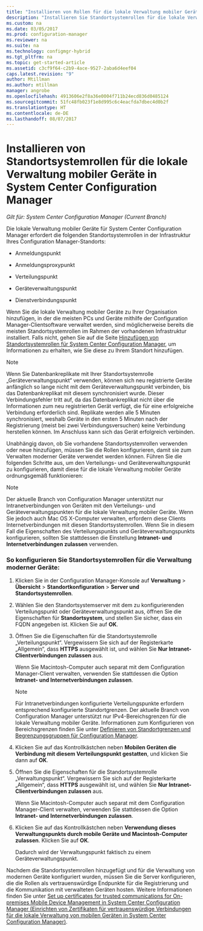 ```yaml
---
title: "Installieren von Rollen für die lokale Verwaltung mobiler Geräte – Configuration Manager | Microsoft-Dokumentation"
description: "Installieren Sie Standortsystemrollen für die lokale Verwaltung mobiler Geräte in System Center Configuration Manager."
ms.custom: na
ms.date: 03/05/2017
ms.prod: configuration-manager
ms.reviewer: na
ms.suite: na
ms.technology: configmgr-hybrid
ms.tgt_pltfrm: na
ms.topic: get-started-article
ms.assetid: c3cf9f64-c2b9-4ace-9527-2aba6d4eef04
caps.latest.revision: "9"
author: Mtillman
ms.author: mtillman
manager: angrobe
ms.openlocfilehash: 4913606e2f8a36e0004f711b24ecd836d0485124
ms.sourcegitcommit: 51fc48fb023f1e8d995c6c4eacfda7dbec4d0b2f
ms.translationtype: HT
ms.contentlocale: de-DE
ms.lasthandoff: 08/07/2017
---
```

# <a name="install-site-system-roles-for-on-premises-mobile-device-management-in-system-center-configuration-manager"></a>Installieren von Standortsystemrollen für die lokale Verwaltung mobiler Geräte in System Center Configuration Manager

*Gilt für: System Center Configuration Manager (Current Branch)*

Die lokale Verwaltung mobiler Geräte für System Center Configuration Manager erfordert die folgenden Standortsystemrollen in der Infrastruktur Ihres Configuration Manager-Standorts:  

-   Anmeldungspunkt  

-   Anmeldungsproxypunkt  

-   Verteilungspunkt  

-   Geräteverwaltungspunkt  

-   Dienstverbindungspunkt  

 Wenn Sie die lokale Verwaltung mobiler Geräte zu Ihrer Organisation hinzufügen, in der die meisten PCs und Geräte mithilfe der Configuration Manager-Clientsoftware verwaltet werden, sind möglicherweise bereits die meisten Standortsystemrollen im Rahmen der vorhandenen Infrastruktur installiert. Falls nicht, gehen Sie auf die Seite [Hinzufügen von Standortsystemrollen für System Center Configuration Manager](../../core/servers/deploy/configure/add-site-system-roles.md), um Informationen zu erhalten, wie Sie diese zu Ihrem Standort hinzufügen.  

> [!NOTE]  
>  Wenn Sie Datenbankreplikate mit Ihrer Standortsystemrolle „Geräteverwaltungspunkt“ verwenden, können sich neu registrierte Geräte anfänglich so lange nicht mit dem Geräteverwaltungspunkt verbinden, bis das Datenbankreplikat mit diesem synchronisiert wurde. Dieser Verbindungsfehler tritt auf, da das Datenbankreplikat nicht über die Informationen zum neu registrierten Gerät verfügt, die für eine erfolgreiche Verbindung erforderlich sind. Replikate werden alle 5 Minuten synchronisiert, weshalb Geräte in den ersten 5 Minuten nach der Registrierung (meist bei zwei Verbindungsversuchen) keine Verbindung herstellen können. Im Anschluss kann sich das Gerät erfolgreich verbinden.  

 Unabhängig davon, ob Sie vorhandene Standortsystemrollen verwenden oder neue hinzufügen, müssen Sie die Rollen konfigurieren, damit sie zum Verwalten moderner Geräte verwendet werden können. Führen Sie die folgenden Schritte aus, um den Verteilungs- und Geräteverwaltungspunkt zu konfigurieren, damit diese für die lokale Verwaltung mobiler Geräte ordnungsgemäß funktionieren:  

> [!NOTE]  
>  Der aktuelle Branch von Configuration Manager unterstützt nur Intranetverbindungen von Geräten mit den Verteilungs- und Geräteverwaltungspunkten für die lokale Verwaltung mobiler Geräte. Wenn Sie jedoch auch Mac OS X-Computer verwalten, erfordern diese Clients Internetverbindungen mit diesen Standortsystemrollen. Wenn Sie in diesem Fall die Eigenschaften des Verteilungspunkts und Geräteverwaltungspunkts konfigurieren, sollten Sie stattdessen die Einstellung **Intranet- und Internetverbindungen zulassen** verwenden.  

### <a name="to-configure-site-system-roles-to-manage-modern-devices"></a>So konfigurieren Sie Standortsystemrollen für die Verwaltung moderner Geräte:  

1.  Klicken Sie in der Configuration Manager-Konsole auf **Verwaltung** > **Übersicht** > **Standortkonfiguration** > **Server und Standortsystemrollen**.  

2.  Wählen Sie den Standortsystemserver mit dem zu konfigurierenden Verteilungspunkt oder Geräteverwaltungspunkt aus, öffnen Sie die Eigenschaften für **Standortsystem**, und stellen Sie sicher, dass ein FQDN angegeben ist. Klicken Sie auf **OK**.  

3.  Öffnen Sie die Eigenschaften für die Standortsystemrolle „Verteilungspunkt“. Vergewissern Sie sich auf der Registerkarte „Allgemein“, dass **HTTPS** ausgewählt ist, und wählen Sie **Nur Intranet-Clientverbindungen zulassen** aus.  

     Wenn Sie Macintosh-Computer auch separat mit dem Configuration Manager-Client verwalten, verwenden Sie stattdessen die Option **Intranet- und Internetverbindungen zulassen**.  

    > [!NOTE]  
    >  Für Intranetverbindungen konfigurierte Verteilungspunkte erfordern entsprechend konfigurierte Standortgrenzen. Der aktuelle Branch von Configuration Manager unterstützt nur IPv4-Bereichsgrenzen für die lokale Verwaltung mobiler Geräte. Informationen zum Konfigurieren von Bereichsgrenzen finden Sie unter [Definieren von Standortgrenzen und Begrenzungsgruppen für Configuration Manager](../../core/servers/deploy/configure/define-site-boundaries-and-boundary-groups.md).  

4.  Klicken Sie auf das Kontrollkästchen neben **Mobilen Geräten die Verbindung mit diesem Verteilungspunkt gestatten**, und klicken Sie dann auf **OK**.  

5.  Öffnen Sie die Eigenschaften für die Standortsystemrolle „Verwaltungspunkt“. Vergewissern Sie sich auf der Registerkarte „Allgemein“, dass **HTTPS** ausgewählt ist, und wählen Sie **Nur Intranet-Clientverbindungen zulassen** aus.  

     Wenn Sie Macintosh-Computer auch separat mit dem Configuration Manager-Client verwalten, verwenden Sie stattdessen die Option **Intranet- und Internetverbindungen zulassen**.  

6.  Klicken Sie auf das Kontrollkästchen neben **Verwendung dieses Verwaltungspunkts durch mobile Geräte und Macintosh-Computer zulassen**. Klicken Sie auf **OK**.  

     Dadurch wird der Verwaltungspunkt faktisch zu einem Geräteverwaltungspunkt.  

 Nachdem die Standortsystemrollen hinzugefügt und für die Verwaltung von modernen Geräte konfiguriert wurden, müssen Sie die Server konfigurieren, die die Rollen als vertrauenswürdige Endpunkte für die Registrierung und die Kommunikation mit verwalteten Geräten hosten. Weitere Informationen finden Sie unter [Set up certificates for trusted communications for On-premises Mobile Device Management in System Center Configuration Manager (Einrichten von Zertifikaten für vertrauenswürdige Verbindungen für die lokale Verwaltung von mobilen Geräten in System Center Configuration Manager)](../../mdm/get-started/set-up-certificates-on-premises-mdm.md).  
